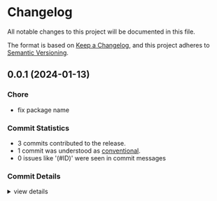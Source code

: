 # Changelog

All notable changes to this project will be documented in this file.

The format is based on [Keep a Changelog](https://keepachangelog.com/en/1.0.0/),
and this project adheres to [Semantic Versioning](https://semver.org/spec/v2.0.0.html).

## 0.0.1 (2024-01-13)

### Chore

 - <csr-id-54633f940266ced4b75d93b8ebc3589e7a97d70d/> fix package name

### Commit Statistics

<csr-read-only-do-not-edit/>

 - 3 commits contributed to the release.
 - 1 commit was understood as [conventional](https://www.conventionalcommits.org).
 - 0 issues like '(#ID)' were seen in commit messages

### Commit Details

<csr-read-only-do-not-edit/>

<details><summary>view details</summary>

 * **Uncategorized**
    - Merge pull request #1 from vigneshnrfs/release ([`d7e798a`](https://github.com/vigneshnrfs/notion-client/commit/d7e798a88be6bd131a88750dac2465ac1282aea8))
    - Fix package name ([`54633f9`](https://github.com/vigneshnrfs/notion-client/commit/54633f940266ced4b75d93b8ebc3589e7a97d70d))
    - Initial commit after forking ([`b6751e3`](https://github.com/vigneshnrfs/notion-client/commit/b6751e37f0cf269fae59d744b60e672fd27b638c))
</details>

